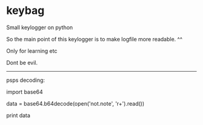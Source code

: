# keybag
Small keylogger on python

So the main point of this keylogger is to make logfile more readable. ^^

Only for learning etc

Dont be evil.



***
psps
decoding:

import base64

data = base64.b64decode(open('not.note', 'r+').read())

print data

